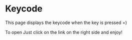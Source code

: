 # Keycode
This page displays the keycode when the key is pressed =)

To open Just click on the link on the right side and enjoy!

